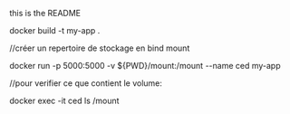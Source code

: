 ﻿this is the README



 docker build -t  my-app .
 
 //créer un repertoire de stockage en bind mount
 
 docker run -p 5000:5000 -v ${PWD}/mount:/mount --name ced my-app



//pour verifier ce que contient le volume:

 docker exec -it ced ls /mount

